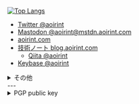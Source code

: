 <!--[![aoirint's github stats](https://github-readme-stats.vercel.app/api?username=aoirint&count_private=true&theme=slateorange)](https://github.com/anuraghazra/github-readme-stats)-->
[![Top Langs](https://github-readme-stats.vercel.app/api/top-langs/?username=aoirint&langs_count=8&layout=compact&theme=slateorange&hide=html,css)](https://github.com/anuraghazra/github-readme-stats)

- [Twitter @aoirint](https://twitter.com/aoirint)
- [Mastodon @aoirint@mstdn.aoirint.com](https://mstdn.aoirint.com/@aoirint)
- [aoirint.com](https://aoirint.com/)
- [技術ノート blog.aoirint.com](https://blog.aoirint.com/)
  - [Qiita @aoirint](https://qiita.com/aoirint)
- [Keybase @aoirint](https://keybase.io/aoirint)

<details>
  <summary>その他</summary>

- [gitea.aoirint.com](https://gitea.aoirint.com/)

</details>
---

<details>
<summary>PGP public key</summary>

- Fingerprint: `EFA9 05B1 BAB7 B91E DFF0  5A3F 9404 6621 FF11 BC4B`
- 作成日時: 2022-06-13 06:22:31 JST, 2022-06-12 21:22:31 UTC
- 有効期限: 2y0d0h0m（2024-06-12 JST, 2024-06-11 UTC)

```pgp
-----BEGIN PGP PUBLIC KEY BLOCK-----

mQGNBGKmWRcBDAD6fBPqQeYf5e5YTLyQQ6loiqFhCAi5DeL67aKbXRb6d7u+13um
BzHZWLA0VaEyxCtQ7pNRWEzni3UExGdpcRH7iyUtAQQRmyKHXDhMeMEhuH8lGEi9
77C7/xT3muLXAJw42YPuOenAhPZLGmlXl8EcxrsdP5Wt8WcKyl+HaSd57mLrixU5
FqoIvwl7iVCXG2SUsLiE7fjo13suarwVzdD4WgbI2xYxSWbXFpU21QwE98uCppIg
SeTgEjTH0ZRVt22Hq2CyXuSu7bUAZs1oF1+JPKFZddmJQwbzIK1+pwlT7IleIZW3
fAxXEEa3bT6cPM0zkaJo7dQZA9DWu3TQ/TD1vRLRNt06CHDWOIFMrHBEV4JnwxnX
nyo7YFlSb95JNTOz/osUi5Gyry3qd/mf5lB38A29DwNOU/xdOMm1fFErTFMsifNy
xaFrGCTrtG+0NqILAkuwon6j6VA04fXeK4/5pYfMX7hqi5w/DMyEjwBjbhQ1PVbG
bevQ7g85rPcUtLUAEQEAAbQbYW9pcmludCA8YW9pcmludEBnbWFpbC5jb20+iQHU
BBMBCgA+FiEE76kFsbq3uR7f8Fo/lARmIf8RvEsFAmKmWRcCGwMFCQPCZwAFCwkI
BwIGFQoJCAsCBBYCAwECHgECF4AACgkQlARmIf8RvEtclgv+NlFnltoNnrSkbTQt
R35O1SwQIOxrv6zS8jrSv6Dm+qXFTdYFT9tvjgiZJvJRqPSVyrdgtzau1zrGhu9J
2IjeOFr0tHoTXRrWZl0++ofJD+KbFq3kipmTMz/J6uYTEIuMiYcw6wZJ/KuuyHLr
fJVNkhw4S3Hh5IT7jDmcQ59YIeJyEb8CsomThMcZkUGlRMMu6zD9PO/ammHTmO3S
5QY1cD1ggnprY6Yf9R2cGBmPxkZJ86+llOOwGts0IsKb+iVtlb/DwZYPKO5u66sb
t3FWb0YztnlPpMNrZ6jTuZ0TrVCeiE190saMdqvqCBgpbRGlzCK2VFURGJ2iUp0N
7SQk/UlNaymxfx+sCcM5w3GaMY9dm+9XsmNhaI/HOXEfjWFUyMO9zF3WvppK9TGE
5kCtXwF5kDMw/QN/OFyACXrlc+xbt5okEdgztlq0T1Q1VxyxATODbG/VyVeb1VIg
JLZBtxhFTIdIZojSv9JVsAZnbNz8DFfYGB48xzB1sPxPATY2uQGNBGKmWRcBDACm
53HwgE8roE5KaInrWsBCMHZJSzxwG0CwYvQNcQTN9PnVxSjZIpaYAc+DmPpW6ZuI
rRCHIh7f9DrLFGptL7YpK9Si+0vBYK1SWWibO02CKQvkebZG9j0ZFXzaS1snLSIk
Z3xgZLikRIsnuCc+u0rgxnBjCJBYb8kFQutdVS7vGvT6lcozsyGpkZB7D/6DgRd9
X0P/COUCGi6Bik0akQVBed+g9v6hPj+jVuaOayckUkG3f4wkPNKLovUf16v+XMEy
Usbq5y45qSuyu6SxrRWv54JOdQaYQBKMjJZOejOxfEdzTexjx6pLoRiT5k/qUs1L
NiPeXkch/tiLLYmAWwBr21MOu+c0pwuMWWAhgWM7jE5SabqrnILs174mPKDDUQTf
DtivsP50EEtRxo/JuQM/tT+d/4wvnTO6Sbt/i8xXwDNniwXGXd3Bwzur4awsWZFJ
YabyULCAwu5EjyGpGUQt9kbcsLPoSAMasUyX6HAX1gXqr/pfmdANckCvcI4swjEA
EQEAAYkBvAQYAQoAJhYhBO+pBbG6t7ke3/BaP5QEZiH/EbxLBQJiplkXAhsMBQkD
wmcAAAoJEJQEZiH/EbxLPncL/jInIiCLTVTIpsUcys+tPjVHLdNF/pXe1Pe/DcFX
aD4C1YopY1yJDGGTfJskCoP564jhQMpBOpZDbGenMcbh3m/KRfE+Gzl1Uh8pYQwQ
dkthNDHqQq446k00MNctgbRl46OYm4/ed9R5YIaPlSQ31redhX4gqx1yQdOpEL9h
54B981/p7pBb1lz8ZReBHmKjUNMyvHuifCfVeBrSNKPWqc4arfSKMkMurE66CUuy
jcRLH6ho05CNDdQHZlfnUmkdXwURD+HaHNe5wHFxj4/e+mLQOGrtBSuIJBqufwZD
Dv8dSiTv3SwtmT+0bkP5k036hYR8Ug8gu7rYdkug8nihghRR2oiuymrugNlOk9Gs
KZelbiFpwh1PlxhnSb8lgHFFwrOfO3pujMszJc6V/+93RF9iqPJ4+UBLNc2giwZi
ecprBMbyB514QWU+bJ/P0fdULF3ofySW9yxeRxz00sUh4vBXlhadpmrBRLInPFWw
CF2HZCE7if9HHxNo12HF21ncFQ==
=Wkdz
-----END PGP PUBLIC KEY BLOCK-----
```

</details>

<!--
### Hi there 👋

**aoirint/aoirint** is a ✨ _special_ ✨ repository because its `README.md` (this file) appears on your GitHub profile.

Here are some ideas to get you started:

- 🔭 I’m currently working on ...
- 🌱 I’m currently learning ...
- 👯 I’m looking to collaborate on ...
- 🤔 I’m looking for help with ...
- 💬 Ask me about ...
- 📫 How to reach me: ...
- 😄 Pronouns: ...
- ⚡ Fun fact: ...
-->
